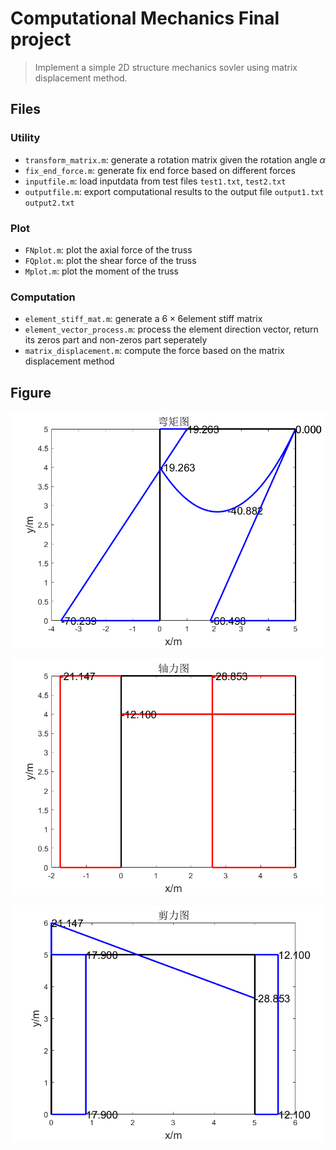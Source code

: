 # Computational Mechanics Final project

> Implement a simple 2D structure mechanics sovler using matrix displacement method.

## Files

### Utility

- `transform_matrix.m`: generate a rotation matrix given the rotation angle $\alpha$
- `fix_end_force.m`: generate fix end force based on different forces
- `inputfile.m`: load inputdata from test files `test1.txt`, `test2.txt`
- `outputfile.m`: export computational results to the output file `output1.txt` `output2.txt`

### Plot

- `FNplot.m`: plot the axial force of the truss
- `FQplot.m`: plot the shear force of the truss
- `Mplot.m`: plot the moment of the truss

### Computation

- `element_stiff_mat.m`: generate a $6\times 6$element stiff matrix
- `element_vector_process.m`: process the element direction vector, return its zeros part and non-zeros part seperately
- `matrix_displacement.m`: compute the force based on the matrix displacement method

## Figure

![Moment](M.png)

![Axial Force](FN.png)

![Shear Force](FQ.png)
